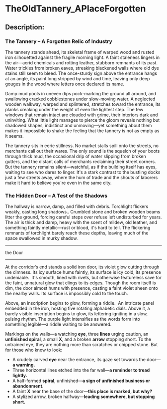 # TheOldTannery_APlaceForgotten  

## **Description:**  
### The Tannery – A Forgotten Relic of Industry

The tannery stands ahead, its skeletal frame of warped wood and rusted iron silhouetted against the fragile morning light. A faint staleness lingers in the air—acrid chemicals and rotting leather, stubborn remnants of its past. Water trickles from broken eaves, streaking blackened walls where old dye stains still seem to bleed. The once-sturdy sign above the entrance hangs at an angle, its paint long stripped by wind and time, leaving only deep gouges in the wood where letters once declared its name.

Damp mud pools in uneven dips pock-marking the ground all around, and swallowing cracked cobblestones under slow-moving water. A neglected wooden walkway, warped and splintered, stretches toward the entrance, its planks creaking under the weight of even the lightest step. The few windows that remain intact are clouded with grime, their interiors dark and uninviting. What little light manages to pierce the gloom reveals nothing but shadowed shapes, indistinct and unmoving—yet something about them makes it impossible to shake the feeling that the tannery is not as empty as it seems.

The tannery sits in eerie stillness. No market stalls spill onto the streets, no merchants call out their wares. The only sound is the squelch of your boots through thick mud, the occasional drip of water slipping from broken gutters, and the distant calls of merchants reclaiming their street corners. But the tannery remains silent—watchful, as if the building itself has eyes, waiting to see who dares to linger. It's a stark contrast to the bustling docks just a few streets away, where the hum of trade and the shouts of laborers make it hard to believe you're even in the same city.


### The Hidden Door – A Test of the Shadows

The hallway is narrow, damp, and filled with debris. Torchlight flickers weakly, casting long shadows.. Crumbled stone and broken wooden beams litter the ground, forcing careful steps over refuse left undisturbed for years. The air is thick and damp, heavy with the scent of mildew, old leather, and something faintly metallic—rust or blood, it's hard to tell. The flickering remnants of torchlight barely reach these depths, leaving much of the space swallowed in murky shadow.


------------

the Door

-----------

At the corridor’s end stands a solid iron door, its violet glow cutting through the dimness. Its icy surface hums faintly, its surface is icy cold, its presence undeniable.  It's smooth, lined with rivets, but otherwise featureless save for the faint, unnatural glow that clings to its edges. Though the room itself is dim, the door almost hums with presence, casting a faint violet sheen onto the nearby walls. Its surface is impossibly cold to the touch.

Above, an inscription begins to glow, forming a riddle.  An intricate panel embedded in the iron, hosting five rotating alphabetic dials. Above it, a barely visible inscription begins to glow, its lettering igniting in a slow, pulsing rhythm. The purple light intensifies as the words form into something legible—a riddle waiting to be answered.

Markings on the walls—a watching **eye**, three **lines** urging caution, an **unfinished spiral**, a small **X**, and a broken **arrow** stopping short. To the untrained eye, they are nothing more than scratches or chipped stone. But for those who know to look:

- A crudely carved **eye** near the entrance, its gaze set towards the door—**a warning.**
- Three horizontal lines etched into the far wall—**a reminder to tread lightly.**
- A half-formed **spiral**, unfinished—**a sign of unfinished business or abandonment.**
- A faint **X** near the base of the door—**this place is marked, but why?**
- A stylized arrow, broken halfway—**leading somewhere, but stopping short.**


